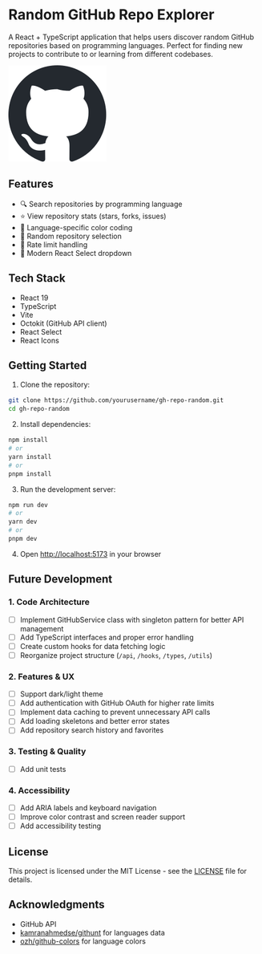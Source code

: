 # Random GitHub Repo Explorer

A React + TypeScript application that helps users discover random GitHub repositories based on programming languages. Perfect for finding new projects to contribute to or learning from different codebases.

![GitHub Logo](./src/assets/github.svg)

## Features

- 🔍 Search repositories by programming language
- ⭐ View repository stats (stars, forks, issues)
- 🎨 Language-specific color coding
- 🔄 Random repository selection
- 🚦 Rate limit handling
- 💫 Modern React Select dropdown

## Tech Stack

- React 19
- TypeScript
- Vite
- Octokit (GitHub API client)
- React Select
- React Icons

## Getting Started

1. Clone the repository:
```bash
git clone https://github.com/yourusername/gh-repo-random.git
cd gh-repo-random
```

2. Install dependencies:
```bash
npm install
# or
yarn install
# or
pnpm install
```

3. Run the development server:
```bash
npm run dev
# or
yarn dev
# or
pnpm dev
```

4. Open [http://localhost:5173](http://localhost:5173) in your browser

## Future Development

### 1. Code Architecture
- [ ] Implement GitHubService class with singleton pattern for better API management
- [ ] Add TypeScript interfaces and proper error handling
- [ ] Create custom hooks for data fetching logic
- [ ] Reorganize project structure (`/api`, `/hooks`, `/types`, `/utils`)

### 2. Features & UX
- [ ] Support dark/light theme
- [ ] Add authentication with GitHub OAuth for higher rate limits
- [ ] Implement data caching to prevent unnecessary API calls
- [ ] Add loading skeletons and better error states
- [ ] Add repository search history and favorites

### 3. Testing & Quality
- [ ] Add unit tests

### 4. Accessibility
- [ ] Add ARIA labels and keyboard navigation
- [ ] Improve color contrast and screen reader support
- [ ] Add accessibility testing

## License

This project is licensed under the MIT License - see the [LICENSE](LICENSE) file for details.

## Acknowledgments

- GitHub API
- [kamranahmedse/githunt](https://github.com/kamranahmedse/githunt) for languages data
- [ozh/github-colors](https://github.com/ozh/github-colors) for language colors